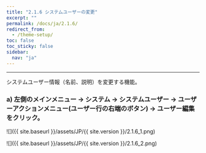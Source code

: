 ```yaml
---
title: "2.1.6 システムユーザーの変更"
excerpt: ""
permalink: /docs/ja/2.1.6/
redirect_from:
  - /theme-setup/
toc: false
toc_sticky: false
sidebar:
  nav: "ja"
---
```


---
システムユーザー情報（名前、説明）を変更する機能。

### a\) 左側のメインメニュー → システム → システムユーザー → ユーザーアクションメニュー(ユーザー行の右端のボタン) → ユーザー編集をクリック。
![]({{ site.baseurl }}/assets/JP/{{ site.version }}/2.1.6_1.png)

![]({{ site.baseurl }}/assets/JP/{{ site.version }}/2.1.6_2.png)
